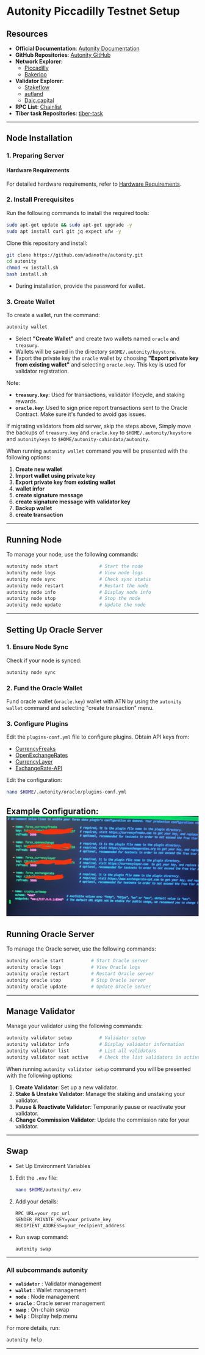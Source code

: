 # Autonity Piccadilly Testnet Setup

## Resources

- **Official Documentation**: [Autonity Documentation](https://docs.autonity.org/)
- **GitHub Repositories**: [Autonity GitHub](https://github.com/autonity/)
- **Network Explorer**:
  - [Piccadilly](https://piccadilly.autonity.org/)
  - [Bakerloo](https://bakerloo.autonity.org/)
- **Validator Explorer**:
  - [Stakeflow](https://stakeflow.io/autonity-piccadilly)
  - [autland](https://autland.io/)
  - [Daic.capital](https://autonity.daic.capital/)
- **RPC List**: [Chainlist](https://chainlist.org/?testnets=true&search=piccadilly)
- **Tiber task Repositories**: [tiber-task](https://github.com/autonity/tiber-challenge)

---

## Node Installation

### 1. Preparing Server

#### Hardware Requirements

For detailed hardware requirements, refer to [Hardware Requirements](hardware_requirements.md).

### 2. Install Prerequisites

Run the following commands to install the required tools:

```bash
sudo apt-get update && sudo apt-get upgrade -y
sudo apt install curl git jq expect ufw -y
```

Clone this repository and install:

```bash
git clone https://github.com/adanothe/autonity.git
cd autonity
chmod +x install.sh
bash install.sh
```

- During installation, provide the password for wallet.

### 3. Create Wallet

To create a wallet, run the command:
```bash
autonity wallet
```
- Select **"Create Wallet"** and create two wallets named `oracle` and `treasury`.
- Wallets will be saved in the directory `$HOME/.autonity/keystore`.
- Export the private key the `oracle` wallet by choosing **"Export private key from existing wallet"** and selecting `oracle.key`. This key is used for validator registration.

Note:
- **`treasury.key`**: Used for transactions, validator lifecycle, and staking rewards.
- **`oracle.key`**: Used to sign price report transactions sent to the Oracle Contract. Make sure it's funded to avoid gas issues.

If migrating validators from old server, skip the steps above, Simply move the backups of `treasury.key` and `oracle.key` to `$HOME/.autonity/keystore` and `autonitykeys` to `$HOME/autonity-cahindata/autonity`.

When running `autonity wallet` command you will be presented with the following options:
1. **Create new wallet**
2. **Import wallet using private key**
3. **Export private key from existing wallet**
4. **wallet infor**
5. **create signature message**
6. **create signature message with validator key**
7. **Backup wallet**
8. **create transaction**

---

## Running Node

To manage your node, use the following commands:

```bash
autonity node start               # Start the node
autonity node logs                # View node logs
autonity node sync                # Check sync status
autonity node restart             # Restart the node
autonity node info                # Display node info
autonity node stop                # Stop the node
autonity node update              # Update the node
```

---

## Setting Up Oracle Server

### 1. Ensure Node Sync

Check if your node is synced:

```bash
autonity node sync
```

### 2. Fund the Oracle Wallet

Fund oracle wallet (`oracle.key`) wallet with ATN by using the `autonity wallet` command and selecting "create transaction" menu.

### 3. Configure Plugins

Edit the `plugins-conf.yml` file to configure plugins. Obtain API keys from:

- [CurrencyFreaks](https://currencyfreaks.com)
- [OpenExchangeRates](https://openexchangerates.org)
- [CurrencyLayer](https://currencylayer.com)
- [ExchangeRate-API](https://www.exchangerate-api.com)

Edit the configuration:

```bash
nano $HOME/.autonity/oracle/plugins-conf.yml
```

**Example Configuration**:  
![Example Configuration](plugins/photo_2024-12-19_10-13-22.jpg)
---

## Running Oracle Server

To manage the Oracle server, use the following commands:

```bash
autonity oracle start          # Start Oracle server
autonity oracle logs           # View Oracle logs
autonity oracle restart        # Restart Oracle server
autonity oracle stop           # Stop Oracle server
autonity oracle update         # Update Oracle server
```

---

## Manage Validator  

Manage your validator using the following commands:  

```bash  
autonity validator setup          # Validator setup  
autonity validator info           # Display validator information  
autonity validator list           # List all validators  
autonity validator seat active    # Check the list validators in active seats  
```  

When running `autonity validator setup` command you will be presented with the following options:
1. **Create Validator**: Set up a new validator.  
2. **Stake & Unstake Validator**: Manage the staking and unstaking your validator.  
3. **Pause & Reactivate Validator**: Temporarily pause or reactivate your validator.  
4. **Change Commission Validator**: Update the commission rate for your validator.  

---  


## Swap

- Set Up Environment Variables

1. Edit the `.env` file:  
   ```bash
   nano $HOME/autonity/.env
   ```

2. Add your details:  
   ```plaintext
   RPC_URL=your_rpc_url
   SENDER_PRIVATE_KEY=your_private_key
   RECIPIENT_ADDRESS=your_recipient_address
   ```

- Run swap command:  
  ```bash
  autonity swap
  ```

---

### All subcommands autonity

- **`validator`** : Validator management
- **`wallet`**    : Wallet management
- **`node`**      : Node management
- **`oracle`**    : Oracle server management
- **`swap`**      : On-chain swap
- **`help`**      : Display help menu

For more details, run:

```bash
autonity help
```

---